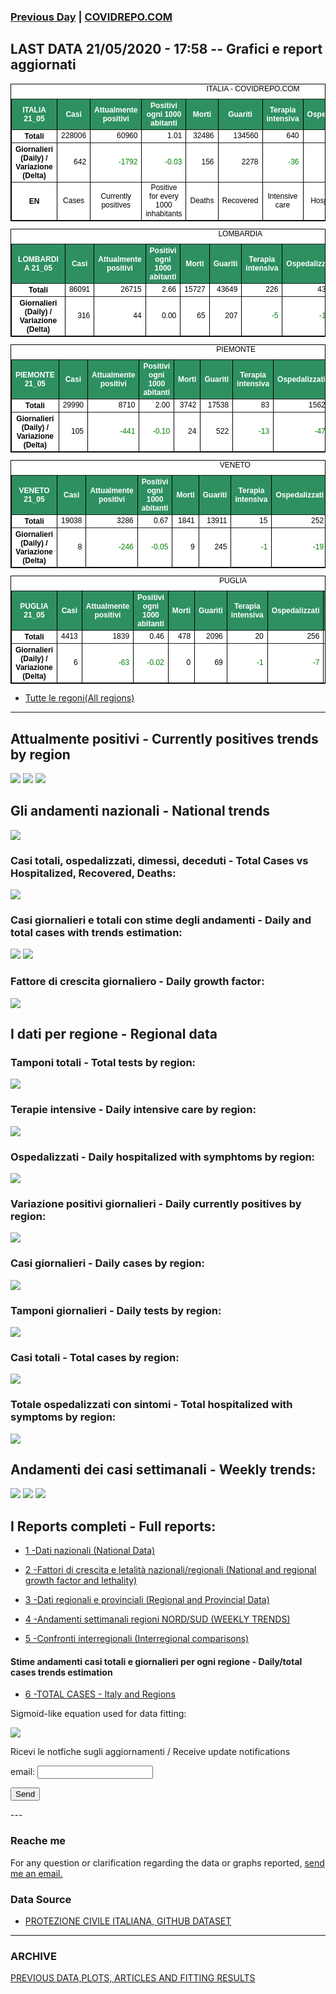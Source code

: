 <!-- start -->
### [Previous Day](/index_20_05.md) | <a href="https://marcelchiarello.github.io/showdata/">COVIDREPO.COM</a>
## LAST DATA 21/05/2020 - 17:58 -- Grafici e report aggiornati

<table style=" color:black; font-size:12; font-family:arial; text-align:center; " cellpadding="2.5" cellspacing="0" border="1" bordercolor="black" bgcolor="#FFFFFF">
<caption>ITALIA - COVIDREPO.COM</caption>
<tr style="color:#FFFFFF;background:#2E9061">
<th>ITALIA 21_05</th>
<th>Casi</th>
<th>Attualmente positivi</th>
<th>Positivi ogni 1000 abitanti</th>
<th>Morti</th>
<th>Guariti</th>
<th>Terapia intensiva</th>
<th>Ospedalizzati</th>
<th>Ricoverati con sintomi</th>
<th>Isolamento domiciliare</th>
<th>Tamponi</th>
</tr>
<tr>
<th>Totali</th>
<td align="right"> 228006</td>
<td align="right"> 60960</td>
<td align="right"> 1.01</td>
<td align="right"> 32486</td>
<td align="right"> 134560</td>
<td align="right"> 640</td>
<td align="right"> 9909</td>
<td align="right"> 9269</td>
<td align="right"> 51051</td>
<td align="right"> 3243398</td>
</tr>
<tr>
<th>Giornalieri (Daily) / Variazione (Delta)</th>
<td align="right"> 642</td>
<td align="right" style=" color:green; "> -1792</td>
<td align="right" style=" color:green; "> -0.03</td>
<td align="right"> 156</td>
<td align="right"> 2278</td>
<td align="right" style=" color:green; "> -36</td>
<td align="right" style=" color:green; "> -391</td>
<td align="right" style=" color:green; "> -355</td>
<td align="right" style=" color:green; "> -1401</td>
<td align="right"> 71679</td>
</tr>
<tr>
<th>EN</th>
<td>Cases</td>
<td>Currently positives</td>
<td>Positive for every 1000 inhabitants</td>
<td>Deaths</td>
<td>Recovered</td>
<td>Intensive care</td>
<td>Hospitalized</td>
<td>Hospitalized with symptoms</td>
<td>Home isolation</td>
<td>Tests</td>
</tr>
</table>

<table style=" color:black; font-size:12; font-family:arial; text-align:center; " cellpadding="2.5" cellspacing="0" border="1" bordercolor="black" bgcolor="#FFFFFF">
<caption>LOMBARDIA</caption>
<tr style="color:#FFFFFF;background:#2E9061">
<th>LOMBARDIA 21_05</th>
<th>Casi</th>
<th>Attualmente positivi</th>
<th>Positivi ogni 1000 abitanti</th>
<th>Morti</th>
<th>Guariti</th>
<th>Terapia intensiva</th>
<th>Ospedalizzati</th>
<th>Ricoverati con sintomi</th>
<th>Isolamento domiciliare</th>
<th>Tamponi</th>
</tr>
<tr>
<th>Totali</th>
<td align="right"> 86091</td>
<td align="right"> 26715</td>
<td align="right"> 2.66</td>
<td align="right"> 15727</td>
<td align="right"> 43649</td>
<td align="right"> 226</td>
<td align="right"> 4345</td>
<td align="right"> 4119</td>
<td align="right"> 22370</td>
<td align="right"> 622565</td>
</tr>
<tr>
<th>Giornalieri (Daily) / Variazione (Delta)</th>
<td align="right"> 316</td>
<td align="right"> 44</td>
<td align="right"> 0.00</td>
<td align="right"> 65</td>
<td align="right"> 207</td>
<td align="right" style=" color:green; "> -5</td>
<td align="right" style=" color:green; "> -167</td>
<td align="right" style=" color:green; "> -162</td>
<td align="right"> 211</td>
<td align="right"> 14702</td>
</tr>
</table>

<table style=" color:black; font-size:12; font-family:arial; text-align:center; " cellpadding="2.5" cellspacing="0" border="1" bordercolor="black" bgcolor="#FFFFFF">
<caption>PIEMONTE</caption>
<tr style="color:#FFFFFF;background:#2E9061">
<th>PIEMONTE 21_05</th>
<th>Casi</th>
<th>Attualmente positivi</th>
<th>Positivi ogni 1000 abitanti</th>
<th>Morti</th>
<th>Guariti</th>
<th>Terapia intensiva</th>
<th>Ospedalizzati</th>
<th>Ricoverati con sintomi</th>
<th>Isolamento domiciliare</th>
<th>Tamponi</th>
</tr>
<tr>
<th>Totali</th>
<td align="right"> 29990</td>
<td align="right"> 8710</td>
<td align="right"> 2.00</td>
<td align="right"> 3742</td>
<td align="right"> 17538</td>
<td align="right"> 83</td>
<td align="right"> 1562</td>
<td align="right"> 1479</td>
<td align="right"> 7148</td>
<td align="right"> 271286</td>
</tr>
<tr>
<th>Giornalieri (Daily) / Variazione (Delta)</th>
<td align="right"> 105</td>
<td align="right" style=" color:green; "> -441</td>
<td align="right" style=" color:green; "> -0.10</td>
<td align="right"> 24</td>
<td align="right"> 522</td>
<td align="right" style=" color:green; "> -13</td>
<td align="right" style=" color:green; "> -47</td>
<td align="right" style=" color:green; "> -34</td>
<td align="right" style=" color:green; "> -394</td>
<td align="right"> 6662</td>
</tr>
</table>

<table style=" color:black; font-size:12; font-family:arial; text-align:center; " cellpadding="2.5" cellspacing="0" border="1" bordercolor="black" bgcolor="#FFFFFF">
<caption>VENETO</caption>
<tr style="color:#FFFFFF;background:#2E9061">
<th>VENETO 21_05</th>
<th>Casi</th>
<th>Attualmente positivi</th>
<th>Positivi ogni 1000 abitanti</th>
<th>Morti</th>
<th>Guariti</th>
<th>Terapia intensiva</th>
<th>Ospedalizzati</th>
<th>Ricoverati con sintomi</th>
<th>Isolamento domiciliare</th>
<th>Tamponi</th>
</tr>
<tr>
<th>Totali</th>
<td align="right"> 19038</td>
<td align="right"> 3286</td>
<td align="right"> 0.67</td>
<td align="right"> 1841</td>
<td align="right"> 13911</td>
<td align="right"> 15</td>
<td align="right"> 252</td>
<td align="right"> 237</td>
<td align="right"> 3034</td>
<td align="right"> 548573</td>
</tr>
<tr>
<th>Giornalieri (Daily) / Variazione (Delta)</th>
<td align="right"> 8</td>
<td align="right" style=" color:green; "> -246</td>
<td align="right" style=" color:green; "> -0.05</td>
<td align="right"> 9</td>
<td align="right"> 245</td>
<td align="right" style=" color:green; "> -1</td>
<td align="right" style=" color:green; "> -19</td>
<td align="right" style=" color:green; "> -18</td>
<td align="right" style=" color:green; "> -227</td>
<td align="right"> 11775</td>
</tr>
</table>

<table style=" color:black; font-size:12; font-family:arial; text-align:center; " cellpadding="2.5" cellspacing="0" border="1" bordercolor="black" bgcolor="#FFFFFF">
<caption>PUGLIA</caption>
<tr style="color:#FFFFFF;background:#2E9061">
<th>PUGLIA 21_05</th>
<th>Casi</th>
<th>Attualmente positivi</th>
<th>Positivi ogni 1000 abitanti</th>
<th>Morti</th>
<th>Guariti</th>
<th>Terapia intensiva</th>
<th>Ospedalizzati</th>
<th>Ricoverati con sintomi</th>
<th>Isolamento domiciliare</th>
<th>Tamponi</th>
</tr>
<tr>
<th>Totali</th>
<td align="right"> 4413</td>
<td align="right"> 1839</td>
<td align="right"> 0.46</td>
<td align="right"> 478</td>
<td align="right"> 2096</td>
<td align="right"> 20</td>
<td align="right"> 256</td>
<td align="right"> 236</td>
<td align="right"> 1583</td>
<td align="right"> 97589</td>
</tr>
<tr>
<th>Giornalieri (Daily) / Variazione (Delta)</th>
<td align="right"> 6</td>
<td align="right" style=" color:green; "> -63</td>
<td align="right" style=" color:green; "> -0.02</td>
<td align="right"> 0</td>
<td align="right"> 69</td>
<td align="right" style=" color:green; "> -1</td>
<td align="right" style=" color:green; "> -7</td>
<td align="right" style=" color:green; "> -6</td>
<td align="right" style=" color:green; "> -56</td>
<td align="right"> 1694</td>
</tr>
</table>

- [Tutte le regoni(All regions)](/Tables/regionsTable_21_05.md)

---

## Attualmente positivi - Currently positives trends by region
<img src="https://covidrepo.com/RUN_21_05/RUN4/RUN_INTEREGION_16.png">
<img src="https://covidrepo.com/RUN_21_05/RUN4/RUN_INTEREGION_17.png">
<img src="https://covidrepo.com/RUN_21_05/RUN4/RUN_INTEREGION_18.png">

## Gli andamenti nazionali - National trends
<img src="https://marcelchiarello.github.io/showdata/RUN_21_05/RUN0/RUN_DATA_ITALIA_01.png">

### Casi totali, ospedalizzati, dimessi, deceduti - Total Cases vs Hospitalized, Recovered, Deaths:
<img src="https://marcelchiarello.github.io/showdata/RUN_21_05/RUN0/RUN_DATA_ITALIA_02.png">

### Casi giornalieri e totali con stime degli andamenti - Daily and total cases with trends estimation:
<img src="https://marcelchiarello.github.io/showdata/RUN_21_05/RUN1/RUN_DATA_FIT_TOTAL_CASES_ITALY_REGIONS_01.png">
<img src="https://marcelchiarello.github.io/showdata/RUN_21_05/RUN1/RUN_DATA_FIT_TOTAL_CASES_ITALY_REGIONS_02.png">

### Fattore di crescita giornaliero - Daily growth factor:
<img src="https://marcelchiarello.github.io/showdata/RUN_21_05/RUN6/RUN_FACTORS_01.png">

## I dati per regione - Regional data

### Tamponi totali - Total tests by region:
<img src="https://marcelchiarello.github.io/showdata/RUN_21_05/RUN4/RUN_INTEREGION_02.png">

### Terapie intensive - Daily intensive care by region:
<img src="https://marcelchiarello.github.io/showdata/RUN_21_05/RUN4/RUN_INTEREGION_13.png">

### Ospedalizzati - Daily hospitalized with symphtoms by region:
<img src="https://marcelchiarello.github.io/showdata/RUN_21_05/RUN4/RUN_INTEREGION_14.png">

### Variazione positivi giornalieri - Daily currently positives by region:
<img src="https://marcelchiarello.github.io/showdata/RUN_21_05/RUN4/RUN_INTEREGION_15.png">

### Casi giornalieri - Daily cases by region:
<img src="https://marcelchiarello.github.io/showdata/RUN_21_05/RUN4/RUN_INTEREGION_11.png">

### Tamponi giornalieri - Daily tests by region:
<img src="https://marcelchiarello.github.io/showdata/RUN_21_05/RUN4/RUN_INTEREGION_12.png">

### Casi totali - Total cases by region:
<img src="https://marcelchiarello.github.io/showdata/RUN_21_05/RUN4/RUN_INTEREGION_01.png">

### Totale ospedalizzati con sintomi - Total hospitalized with symptoms by region:
<img src="https://marcelchiarello.github.io/showdata/RUN_21_05/RUN4/RUN_INTEREGION_05.png">

## Andamenti dei casi settimanali - Weekly trends:
<img src="https://marcelchiarello.github.io/showdata/RUN_21_05/RUN5/RUN_NEWTRENDS_01.png">
<img src="https://marcelchiarello.github.io/showdata/RUN_21_05/RUN5/RUN_NEWTRENDS_02.png">
<img src="https://marcelchiarello.github.io/showdata/RUN_21_05/RUN5/RUN_NEWTRENDS_03.png">

## I Reports completi - Full reports:

- [1 -Dati nazionali (National Data)](/RUN_21_05/RUN0/RUN.html)

- [2 -Fattori di crescita e letalità nazionali/regionali (National and regional growth factor and lethality)](/RUN_21_05/RUN6/RUN.html)

- [3 -Dati regionali e provinciali (Regional and Provincial Data)](/RUN_21_05/RUN2/RUN.html)

- [4 -Andamenti settimanali regioni NORD/SUD (WEEKLY TRENDS)](/RUN_21_05/RUN5/RUN.html)

- [5 -Confronti interregionali (Interregional comparisons)](/RUN_21_05/RUN4/RUN.html)

#### Stime andamenti casi totali e giornalieri per ogni regione - Daily/total cases trends estimation

- [6 -TOTAL CASES - Italy and Regions](/RUN_21_05/RUN1/RUN.html)

Sigmoid-like equation used for data fitting:

<img src="https://latex.codecogs.com/svg.latex?Sig = \frac{a}{e^{b(x+c)} + a_1e^{b_1(x+c_1)} - d}" border="0"/>

Ricevi le notfiche sugli aggiornamenti / Receive update notifications
<form
action="https://formspree.io/mgenvwep"
method="POST"
>
<label>
email:
<input type="text" name="_replyto">
</label>

<!-- your other form fields go here -->

<button type="submit">Send</button>
</form>
---

### Reache me

For any question or clarification regarding the data or graphs reported, <a href="mailto:marcello.chiarello@outlook.com">send me an email.</a>



### Data Source

- [PROTEZIONE CIVILE ITALIANA, GITHUB DATASET](https://github.com/pcm-dpc/COVID-19)

---

### ARCHIVE
[PREVIOUS DATA,PLOTS, ARTICLES AND FITTING RESULTS](/archive.md)
